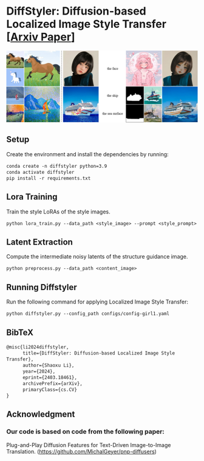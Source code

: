 # DiffStyler: Diffusion-based Localized Image Style Transfer [[Arxiv Paper](https://arxiv.org/abs/2403.18461)]
<p float="left">
  <img src="teaser.png" width="800" />
</p>


## Setup
Create the environment and install the dependencies by running:

```
conda create -n diffstyler python=3.9
conda activate diffstyler
pip install -r requirements.txt
```
## Lora Training
Train the style LoRAs of the style images.

```
python lora_train.py --data_path <style_image> --prompt <style_prompt>
```

## Latent Extraction

Compute the intermediate noisy latents of the structure guidance image.

```
python preprocess.py --data_path <content_image>
```

## Running Diffstyler
Run the following command for applying Localized Image Style Transfer:

```
python diffstyler.py --config_path configs/config-girl1.yaml
```

## BibTeX
```
@misc{li2024diffstyler,
      title={DiffStyler: Diffusion-based Localized Image Style Transfer}, 
      author={Shaoxu Li},
      year={2024},
      eprint={2403.18461},
      archivePrefix={arXiv},
      primaryClass={cs.CV}
}
```


## Acknowledgment
### Our code is based on code from the following paper:

Plug-and-Play Diffusion Features for Text-Driven Image-to-Image Translation.
 (https://github.com/MichalGeyer/pnp-diffusers)

